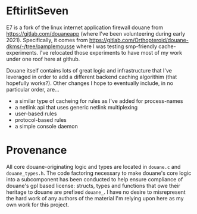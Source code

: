 # EftirlitSeven

E7 is a fork of the linux internet application firewall douane from https://gitlab.com/douaneapp (where I've been volunteering during early 2021). Specifically, it comes from https://gitlab.com/Orthopteroid/douane-dkms/-/tree/pamplemousse where I was testing smp-friendly cache-experiments. I've relocated those experiments to have most of my work under one roof here at github.

Douane itself contains lots of great logic and infrastructure that I've leveraged in order to add a different backend caching algorithim (that hopefully works?). Other changes I hope to eventually include, in no particular order, are...
- a similar type of cacheing for rules as I've added for process-names
- a netlink api that uses generic netlink multiplexing
- user-based rules
- protocol-based rules
- a simple console daemon

# Provenance

All core douane-originating logic and types are located in `douane.c` and `douane_types.h`. The code factoring necessary to make douane's core logic into a subcomponent has been conducted to help ensure compliance of douane's gpl based license: structs, types and functions that owe their heritage to douane are prefixed `douane_`. I have no desire to misrepresent the hard work of any authors of the material I'm relying upon here as my own work for this project.

